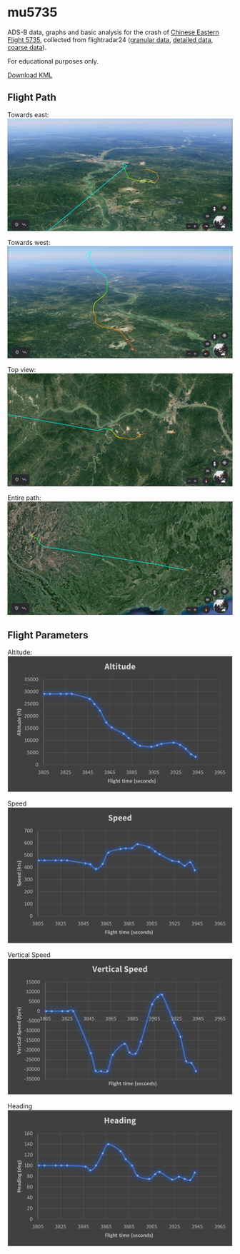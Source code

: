 # mu5735

ADS-B data, graphs and basic analysis for the crash of [Chinese Eastern Flight 5735](https://en.wikipedia.org/wiki/China_Eastern_Airlines_Flight_5735), collected from flightradar24 ([granular data](https://www.flightradar24.com/blog/china-eastern-airlines-flight-5735-crashes-en-route-to-guangzhou/), [detailed data](https://twitter.com/flightradar24/status/1505863117343014916/photo/2), [coarse data](https://www.flightradar24.com/data/aircraft/b-1791#2b367bc1)).

For educational purposes only.

[Download KML](https://raw.githubusercontent.com/cathaypacific8747/mu5735/master/out.kml)

## Flight Path

Towards east:
![east](img/east_view.png)

Towards west:
![west](img/west_view.png)

Top view:
![top](img/top_path.png)

Entire path:
![entire](img/entire_path.png)

## Flight Parameters

Altitude:
![altitude](img/altitude.png)

Speed
![speed](img/speed.png)

Vertical Speed
![verticalspeed](img/vertical_speed.png)

Heading
![heading](img/heading.png)